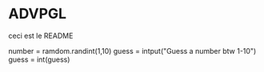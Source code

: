 # ADVPGL

ceci est le README

number = ramdom.randint(1,10)
guess = intput("Guess a number btw 1-10")
guess = int(guess)
